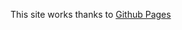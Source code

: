 This site works thanks to [Github Pages]([url](https://reecejww.github.io/skyblock-shard-checklist/))
